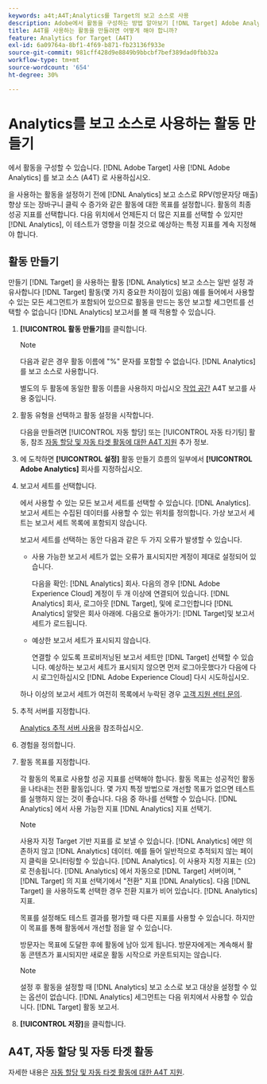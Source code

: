 ```yaml
---
keywords: a4t;A4T;Analytics를 Target의 보고 소스로 사용
description: Adobe에서 활동을 구성하는 방법 알아보기 [!DNL Target] Adobe Analytics을 보고 소스(A4T)로 사용합니다.
title: A4T를 사용하는 활동을 만들려면 어떻게 해야 합니까?
feature: Analytics for Target (A4T)
exl-id: 6a09764a-8bf1-4f69-b871-fb23136f933e
source-git-commit: 981cff428d9e8849b9bbcbf7bef389dad0fbb32a
workflow-type: tm+mt
source-wordcount: '654'
ht-degree: 30%

---
```


# Analytics를 보고 소스로 사용하는 활동 만들기

에서 활동을 구성할 수 있습니다. [!DNL Adobe Target] 사용 [!DNL Adobe Analytics] 를 보고 소스 (A4T) 로 사용하십시오.

을 사용하는 활동을 설정하기 전에 [!DNL Analytics] 보고 소스로 RPV(방문자당 매출) 향상 또는 장바구니 클릭 수 증가와 같은 활동에 대한 목표를 설정합니다. 활동의 최종 성공 지표를 선택합니다. 다음 위치에서 언제든지 더 많은 지표를 선택할 수 있지만 [!DNL Analytics], 이 테스트가 영향을 미칠 것으로 예상하는 특정 지표를 계속 지정해야 합니다.

## 활동 만들기

만들기 [!DNL Target] 을 사용하는 활동 [!DNL Analytics] 보고 소스는 일반 설정 과 유사합니다 [!DNL Target] 활동(몇 가지 중요한 차이점이 있음) 예를 들어에서 사용할 수 있는 모든 세그먼트가 포함되어 있으므로 활동을 만드는 동안 보고할 세그먼트를 선택할 수 없습니다 [!DNL Analytics] 보고서를 볼 때 적용할 수 있습니다.

1. **[!UICONTROL 활동 만들기]**&#x200B;를 클릭합니다.

   >[!NOTE]
   >
   >다음과 같은 경우 활동 이름에 &quot;%&quot; 문자를 포함할 수 없습니다. [!DNL Analytics] 를 보고 소스로 사용합니다.
   >
   >별도의 두 활동에 동일한 활동 이름을 사용하지 마십시오 [작업 공간](/help/main/administrating-target/c-user-management/property-channel/property-channel.md) A4T 보고를 사용 중입니다.

1. 활동 유형을 선택하고 활동 설정을 시작합니다.

   다음을 만들려면 [!UICONTROL 자동 할당] 또는 [!UICONTROL 자동 타기팅] 활동, 참조 [자동 할당 및 자동 타겟 활동에 대한 A4T 지원](/help/main/c-integrating-target-with-mac/a4t/a4t-at-aa.md) 추가 정보.

1. 에 도착하면 **[!UICONTROL 설정]** 활동 만들기 흐름의 일부에서 **[!UICONTROL Adobe Analytics]** 회사를 지정하십시오.
1. 보고서 세트를 선택합니다.

   에서 사용할 수 있는 모든 보고서 세트를 선택할 수 있습니다. [!DNL Analytics]. 보고서 세트는 수집된 데이터를 사용할 수 있는 위치를 정의합니다. 가상 보고서 세트는 보고서 세트 목록에 포함되지 않습니다.

   보고서 세트를 선택하는 동안 다음과 같은 두 가지 오류가 발생할 수 있습니다.

   * 사용 가능한 보고서 세트가 없는 오류가 표시되지만 계정이 제대로 설정되어 있습니다.

     다음을 확인: [!DNL Analytics] 회사. 다음의 경우 [!DNL Adobe Experience Cloud] 계정이 두 개 이상에 연결되어 있습니다. [!DNL Analytics] 회사, 로그아웃 [!DNL Target], 및에 로그인합니다 [!DNL Analytics] 알맞은 회사 아래에. 다음으로 돌아가기: [!DNL Target]및 보고서 세트가 로드됩니다.

   * 예상한 보고서 세트가 표시되지 않습니다.

     연결할 수 있도록 프로비저닝된 보고서 세트만 [!DNL Target] 선택할 수 있습니다. 예상하는 보고서 세트가 표시되지 않으면 먼저 로그아웃했다가 다음에 다시 로그인하십시오 [!DNL Adobe Experience Cloud] 다시 시도하십시오.

   하나 이상의 보고서 세트가 여전히 목록에서 누락된 경우 [고객 지원 센터 문의](/help/main/cmp-resources-and-contact-information.md#reference_ACA3391A00EF467B87930A450050077C).

1. 추적 서버를 지정합니다.

   [Analytics 추적 서버 사용](/help/main/c-integrating-target-with-mac/a4t/analytics-tracking-server.md#task_72077BA7E93C4A65A715A18F32228823)을 참조하십시오.

1. 경험을 정의합니다.
1. 활동 목표를 지정합니다.

   각 활동의 목표로 사용할 성공 지표를 선택해야 합니다. 활동 목표는 성공적인 활동을 나타내는 전환 활동입니다. 몇 가지 특정 방법으로 개선할 목표가 없으면 테스트를 실행하지 않는 것이 좋습니다. 다음 중 하나를 선택할 수 있습니다. [!DNL Analytics] 에서 사용 가능한 지표 [!DNL Analytics] 지표 선택기.

   >[!NOTE]
   >
   >사용자 지정 Target 기반 지표를 로 보낼 수 있습니다. [!DNL Analytics] 에만 의존하지 않고 [!DNL Analytics] 데이터. 예를 들어 일반적으로 추적되지 않는 페이지 클릭을 모니터링할 수 있습니다. [!DNL Analytics]. 이 사용자 지정 지표는 (으)로 전송됩니다. [!DNL Analytics] 에서 자동으로 [!DNL Target] 서버이며, &quot;[!DNL Target] 의 지표 선택기에서 &quot;전환&quot; 지표 [!DNL Analytics]. 다음 [!DNL Target] 을 사용하도록 선택한 경우 전환 지표가 비어 있습니다. [!DNL Analytics] 지표.

   목표를 설정해도 테스트 결과를 평가할 때 다른 지표를 사용할 수 있습니다. 하지만 이 목표를 통해 활동에서 개선할 점을 알 수 있습니다.

   방문자는 목표에 도달한 후에 활동에 남아 있게 됩니다. 방문자에게는 계속해서 활동 콘텐츠가 표시되지만 새로운 활동 시작으로 카운트되지는 않습니다.

   >[!NOTE]
   >
   >설정 후 활동을 설정할 때 [!DNL Analytics] 보고 소스로 보고 대상을 설정할 수 있는 옵션이 없습니다. [!DNL Analytics] 세그먼트는 다음 위치에서 사용할 수 있습니다. [!DNL Target] 활동 보고서.

1. **[!UICONTROL 저장]**&#x200B;을 클릭합니다.

## A4T, 자동 할당 및 자동 타겟 활동

자세한 내용은 [자동 할당 및 자동 타겟 활동에 대한 A4T 지원](/help/main/c-integrating-target-with-mac/a4t/a4t-at-aa.md).
